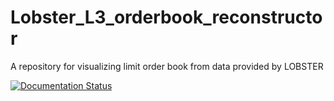 # Lobster_L3_orderbook_reconstructor
A repository for visualizing limit order book from data provided by LOBSTER

[![Documentation Status](https://readthedocs.org/projects/lob-reconstructor/badge/?version=latest)](https://lob-reconstructor.readthedocs.io/en/latest/?badge=latest)

